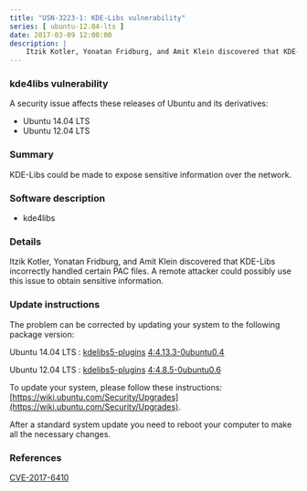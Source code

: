 ```yaml
---
title: "USN-3223-1: KDE-Libs vulnerability"
series: [ ubuntu-12.04-lts ]
date: 2017-03-09 12:00:00
description: |
    Itzik Kotler, Yonatan Fridburg, and Amit Klein discovered that KDE-Libs incorrectly handled certain PAC files. A remote attacker could possibly use this issue to obtain sensitive information. 
--- 
```

 
### kde4libs vulnerability

A security issue affects these releases of Ubuntu and its derivatives:

* Ubuntu 14.04 LTS
* Ubuntu 12.04 LTS

### Summary

KDE-Libs could be made to expose sensitive information over the network. 

### Software description

* kde4libs 

### Details

Itzik Kotler, Yonatan Fridburg, and Amit Klein discovered that KDE-Libs incorrectly handled certain PAC files. A remote attacker could possibly use this issue to obtain sensitive information. 

### Update instructions

The problem can be corrected by updating your system to the following package version:

Ubuntu 14.04 LTS
 : [kdelibs5-plugins](https://launchpad.net/ubuntu/+source/kde4libs) <span> [4:4.13.3-0ubuntu0.4](https://launchpad.net/ubuntu/+source/kde4libs/4:4.13.3-0ubuntu0.4) </span> 

Ubuntu 12.04 LTS
 : [kdelibs5-plugins](https://launchpad.net/ubuntu/+source/kde4libs) <span> [4:4.8.5-0ubuntu0.6](https://launchpad.net/ubuntu/+source/kde4libs/4:4.8.5-0ubuntu0.6) </span> 

To update your system, please follow these instructions: [https://wiki.ubuntu.com/Security/Upgrades](https://wiki.ubuntu.com/Security/Upgrades).

After a standard system update you need to reboot your computer to make all the necessary changes. 

### References

 [CVE-2017-6410](http://people.ubuntu.com/~ubuntu-security/cve/CVE-2017-6410)
 
